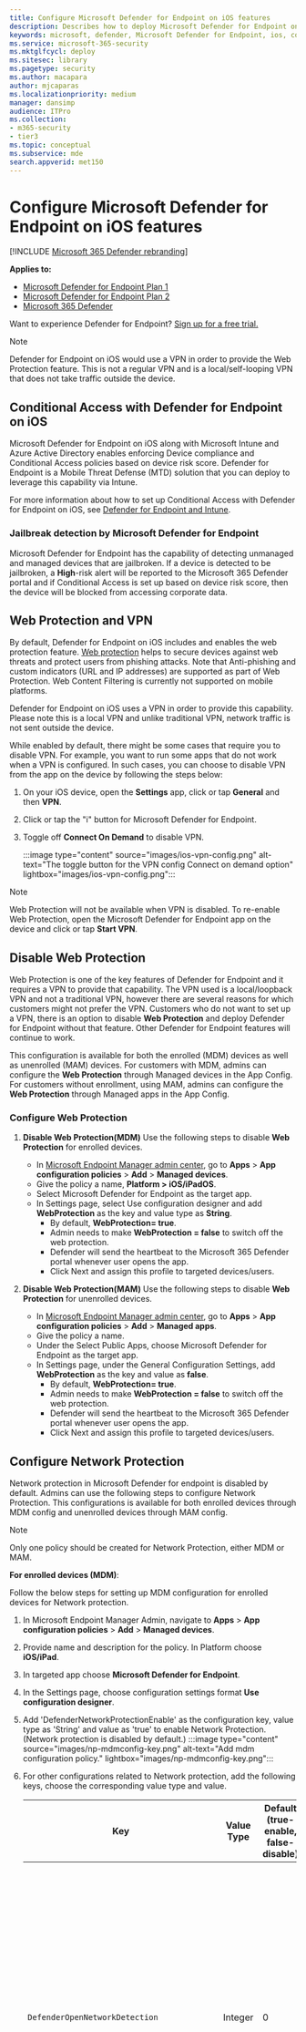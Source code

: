 ```yaml
---
title: Configure Microsoft Defender for Endpoint on iOS features
description: Describes how to deploy Microsoft Defender for Endpoint on iOS features.
keywords: microsoft, defender, Microsoft Defender for Endpoint, ios, configure, features, ios
ms.service: microsoft-365-security
ms.mktglfcycl: deploy
ms.sitesec: library
ms.pagetype: security
ms.author: macapara
author: mjcaparas
ms.localizationpriority: medium
manager: dansimp
audience: ITPro
ms.collection: 
- m365-security
- tier3
ms.topic: conceptual
ms.subservice: mde
search.appverid: met150
---
```


# Configure Microsoft Defender for Endpoint on iOS features

[!INCLUDE [Microsoft 365 Defender rebranding](../../includes/microsoft-defender.md)]

**Applies to:**

- [Microsoft Defender for Endpoint Plan 1](https://go.microsoft.com/fwlink/p/?linkid=2154037)
- [Microsoft Defender for Endpoint Plan 2](https://go.microsoft.com/fwlink/p/?linkid=2154037)
- [Microsoft 365 Defender](https://go.microsoft.com/fwlink/?linkid=2118804)

Want to experience Defender for Endpoint? [Sign up for a free trial.](https://signup.microsoft.com/create-account/signup?products=7f379fee-c4f9-4278-b0a1-e4c8c2fcdf7e&ru=https://aka.ms/MDEp2OpenTrial?ocid=docs-wdatp-exposedapis-abovefoldlink)

> [!NOTE]
> Defender for Endpoint on iOS would use a VPN in order to provide the Web Protection feature. This is not a regular VPN and is a local/self-looping VPN that does not take traffic outside the device.

## Conditional Access with Defender for Endpoint on iOS

Microsoft Defender for Endpoint on iOS along with Microsoft Intune and Azure Active Directory enables enforcing Device compliance and Conditional Access policies based on device risk score. Defender for Endpoint is a Mobile Threat Defense (MTD) solution that you can deploy to leverage this capability via Intune.

For more information about how to set up Conditional Access with Defender for Endpoint on iOS, see [Defender for Endpoint and Intune](/mem/intune/protect/advanced-threat-protection).

### Jailbreak detection by Microsoft Defender for Endpoint

Microsoft Defender for Endpoint has the capability of detecting unmanaged and managed devices that are jailbroken. If a device is detected to be jailbroken, a **High**-risk alert will be reported to the Microsoft 365 Defender portal and if Conditional Access is set up based on device risk score, then the device will be blocked from accessing corporate data.

## Web Protection and VPN

By default, Defender for Endpoint on iOS includes and enables the web protection feature. [Web protection](web-protection-overview.md) helps to secure devices against web threats and protect users from phishing attacks. Note that Anti-phishing and custom indicators (URL and IP addresses) are supported as part of Web Protection. Web Content Filtering is currently not supported on mobile platforms.

Defender for Endpoint on iOS uses a VPN in order to provide this capability. Please note this is a local VPN and unlike traditional VPN, network traffic is not sent outside the device.

While enabled by default, there might be some cases that require you to disable VPN. For example, you want to run some apps that do not work when a VPN is configured. In such cases, you can choose to disable VPN from the app on the device by following the steps below:

1. On your iOS device, open the **Settings** app, click or tap **General** and then **VPN**.

2. Click or tap the "i" button for Microsoft Defender for Endpoint.

3. Toggle off **Connect On Demand** to disable VPN. 

   :::image type="content" source="images/ios-vpn-config.png" alt-text="The toggle button for the VPN config Connect on demand option" lightbox="images/ios-vpn-config.png":::

> [!NOTE]
> Web Protection will not be available when VPN is disabled. To re-enable Web Protection, open the Microsoft Defender for Endpoint app on the device and click or tap **Start VPN**.

## Disable Web Protection

Web Protection is one of the key features of Defender for Endpoint and it requires a VPN to provide that capability. The VPN used is a local/loopback VPN and not a traditional VPN, however there are several reasons for which customers might not prefer the VPN. Customers who do not want to set up a VPN, there is an option to disable **Web Protection** and deploy Defender for Endpoint without that feature. Other Defender for Endpoint features will continue to work.

This configuration is available for both the enrolled (MDM) devices as well as unenrolled (MAM) devices. For customers with MDM, admins can configure the **Web Protection** through Managed devices in the App Config. For customers without enrollment, using MAM, admins can configure the **Web Protection** through Managed apps in the App Config.

### Configure Web Protection

1. **Disable Web Protection(MDM)** Use the following steps to disable **Web Protection** for enrolled devices.

    - In [Microsoft Endpoint Manager admin center](https://go.microsoft.com/fwlink/?linkid=2109431), go to **Apps** > **App configuration policies** > **Add** > **Managed devices**.
    - Give the policy a name, **Platform > iOS/iPadOS**.
    - Select Microsoft Defender for Endpoint as the target app.
    - In Settings page, select Use configuration designer and add **WebProtection** as the key and value type as **String**.
        - By default, **WebProtection= true**.
        - Admin needs to make **WebProtection = false** to switch off the web protection.
        - Defender will send the heartbeat to the Microsoft 365 Defender portal whenever user opens the app.
        - Click Next and assign this profile to targeted devices/users.

1. **Disable Web Protection(MAM)** Use the following steps to disable **Web Protection** for unenrolled devices.

    - In [Microsoft Endpoint Manager admin center](https://go.microsoft.com/fwlink/?linkid=2109431), go to **Apps** > **App configuration policies** > **Add** > **Managed apps**.
    - Give the policy a name.
    - Under the Select Public Apps, choose Microsoft Defender for Endpoint as the target app.
    - In Settings page, under the General Configuration Settings, add **WebProtection** as the key and value as **false**.
        - By default, **WebProtection= true**.
        - Admin needs to make **WebProtection = false** to switch off the web protection.
        - Defender will send the heartbeat to the Microsoft 365 Defender portal whenever user opens the app.
        - Click Next and assign this profile to targeted devices/users.

## Configure Network Protection

Network protection in Microsoft Defender for endpoint is disabled by default. Admins can use the following steps to configure Network Protection. This configurations is available for both enrolled devices through MDM config and unenrolled devices through MAM config.

>[!NOTE]
>Only one policy should be created for Network Protection, either MDM or MAM.

**For enrolled devices (MDM)**:

Follow the below steps for setting up MDM configuration for enrolled devices for Network protection.

1. In Microsoft Endpoint Manager Admin, navigate to **Apps** > **App configuration policies** > **Add** > **Managed devices**.
1. Provide name and description for the policy. In Platform choose **iOS/iPad**.
1. In targeted app choose **Microsoft Defender for Endpoint**.
1. In the Settings page, choose configuration settings format **Use configuration designer**.
1. Add 'DefenderNetworkProtectionEnable' as the configuration key, value type as 'String' and value as 'true' to enable Network Protection. (Network protection is disabled by default.)
       :::image type="content" source="images/np-mdmconfig-key.png" alt-text="Add mdm configuration policy." lightbox="images/np-mdmconfig-key.png":::
1. For other configurations related to Network protection, add the following keys, choose the corresponding value type and value.

    | Key | Value Type | Default (true-enable, false-disable) | Description |
    | --- | --- | --- | --- |
    | `DefenderOpenNetworkDetection` | Integer | 0 | 1 - audit, 0 - disable, 2 - enable; This setting is managed by IT Admin to enable, audit or disable open network detection. In audit mode, alerts will be send only to the ATP portal with no user side experience. For user experience, set the config in enabled mode.|
    | `DefenderEndUserTrustFlowEnable` | String | false | true - enable, false - disable; This setting is used by IT admins to enable or disable the end user in-app experience to trust and untrust the unsecure and suspicious networks. |
    | `DefenderNetworkProtectionAutoRemediation` | String | true | true - enable, false - disable; This setting is used by the IT admin to enable or disable the remediation alerts that are sent when a user performs remediation activities like switching to safer WIFI access points or deleting suspicious certificates detected by Defender. |
    | `DefenderNetworkProtectionPrivacy` | String | true | true - enable, false - disable; This setting is managed by IT admin to enable or disable privacy in network protection. |

1. In the Assignments section, admin can choose groups of users to include and exclude from the policy.
1. Review and create the configuration policy.

**For unenrolled devices (MAM)**:

Follow the below steps for setting up MAM config for unenrolled devices for Network protection (Authenticator device registration is required for MAM configuration) in iOS devices. Network Protection initialization will require the end user to open the app once.

1. In the Microsoft Endpoint Manager admin center, navigate to **Apps** > **App configuration policies** > **Add** > **Managed apps** > **Create a new App configuration policy**.

   :::image type="content" source="images/addiosconfig.png" alt-text="Add configuration policy." lightbox="images/addiosconfig.png":::

2. Provide a name and description to uniquely identify the policy. Then select **Select Public apps**, and choose **Microsoft Defender for Platform iOS/iPadOS**.
   :::image type="content" source="images/nameiosconfig.png" alt-text="Name the configuration." lightbox="images/nameiosconfig.png":::

3. On the Settings page, add **DefenderNetworkProtectionEnable** as the key and the value as `true` to enable network protection. (Network protection is disabled by default.)

   :::image type="content" source="images/addiosconfigvalue.png" alt-text="Add configuration value." lightbox="images/addiosconfigvalue.png":::

4. For other configurations related to network protection, add the following keys and appropriate corresponding value.

    |Key| Default (true - enable, false - disable)|Description|
    |---|---|---|
    |`DefenderOpenNetworkDetection`|0|1 - enable, 0 - disable, 2 - Enable; This setting is managed by IT Admin to enable, audit or disable open network detection. In audit mode, alerts will be send only to the ATP portal with no user side experience. For user experience, set the config in enabled mode.|
    |`DefenderEndUserTrustFlowEnable`| false | true - enable, false - disable; This setting is used by IT admins to enable or disable the end user in-app experience to trust and untrust the unsecure and suspicious networks.|
    |`DefenderNetworkProtectionAutoRemediation`| true |true - enable, false - disable; This setting is used by the IT admin to enable or disable the remediation alerts that are sent when a user performs remediation activities like switching to safer WIFI access points or deleting suspicious certificates detected by Defender.|
    |`DefenderNetworkProtectionPrivacy`| true |true - enable, false - disable; This setting is managed by IT admin to enable or disable privacy in network protection.|
  
5. In the **Assignments** section, an admin can choose groups of users to include and exclude from the policy.

   :::image type="content" source="images/assigniosconfig.png" alt-text="Assign configuration." lightbox="images/assigniosconfig.png":::

6. Review and create the configuration policy.

## Co-existence of multiple VPN profiles

Apple iOS does not support multiple device-wide VPNs to be active simultaneously. While multiple VPN profiles can exist on the device, only one VPN can be active at a time.

## Configure Microsoft Defender for Endpoint risk signal in app protection policy (MAM)

Microsoft Defender for Endpoint can be configured to send threat signals to be used in App Protection Policies (APP, also known as MAM) on iOS/iPadOS. With this capability, you can use Microsoft Defender for Endpoint to protect access to corporate data from unenrolled devices as well.

The steps to set up app protection policies with Microsoft Defender for Endpoint are below:

1. Set up the connection from your Microsoft Endpoint Manager tenant to Microsoft Defender for Endpoint. In the [Microsoft Endpoint manager admin center](https://go.microsoft.com/fwlink/?linkid=2109431), go to **Tenant Administration** \> **Connectors and tokens** \> **Microsoft Defender for Endpoint** (under Cross platform) or **Endpoint Security** \> **Microsoft Defender for Endpoint** (under Setup) and turn on the toggles under **App Protection Policy Settings for iOS**.

2. Select **Save**. You should see **Connection status** is now set to **Enabled**.

3. Create app protection policy. After your Microsoft Defender for Endpoint connector setup is complete, navigate to **Apps** \> **App protection policies** (under Policy) to create a new policy or update an existing one.

4. Select the platform, **Apps, Data protection, Access requirements** settings that your organization requires for your policy.

5. Under **Conditional launch** \> **Device conditions**, you will find the setting **Max allowed device threat level**. This will need to be configured to either Low, Medium, High, or Secured. The actions available to you will be **Block access** or **Wipe data**. You may see an informational dialog to make sure you have your connector set up prior to this setting take effect. If your connector is already set up, you may ignore this dialog.

6. Finish with assignments and save your policy.

For more details on MAM or app protection policy, see [iOS app protection policy settings](/mem/intune/apps/app-protection-policy-settings-ios).

### Deploying Microsoft Defender for Endpoint for MAM or on unenrolled devices

Microsoft Defender for Endpoint on iOS enables the App Protection Policy scenario and is available in the Apple app store. End-users should install the latest version of the app directly from the Apple app store.

## Privacy Controls

Microsoft Defender for Endpoint on iOS enables Privacy Controls for both the Admins and the End Users. This includes the controls for enrolled (MDM) as well as unenrolled (MAM) devices.

For Customers with MDM, admins can configure the Privacy Controls through Managed devices in the App Config. For Customers without enrollment, using MAM, admins can configure the Privacy Controls through Managed apps in the App Config. End Users will also have the ability to configure the Privacy Settings from the Defender App settings.

### Configure privacy in phish alert report

Customers can now enable privacy control for the phish report sent by Microsoft Defender for Endpoint on iOS. This will ensure that the domain name is not sent as part of the phish alert whenever a phish website is detected and blocked by Microsoft Defender for Endpoint.

1. **Admin Privacy Controls (MDM)** Use the following steps to enable privacy and not collect the domain name as part of the phish alert report for enrolled devices.

    - In the [Microsoft Endpoint Manager admin center](https://go.microsoft.com/fwlink/?linkid=2109431), go to **Apps** > **App configuration policies** > **Add** > **Managed devices**.

    - Give the policy a name, **Platform > iOS/iPadOS**, select the profile type.

    - Select **Microsoft Defender for Endpoint** as the target app.

    - On the Settings page, select **Use configuration designer** and add **DefenderExcludeURLInReport** as the key and value type as **Boolean**.

      - To enable privacy and not collect the domain name, enter the value as `true` and assign this policy to users. By default, this value is set to `false`.

      - For users with key set as `true`, the phish alert will not contain the domain name information whenever a malicious site is detected and blocked by Defender for Endpoint.

    - Select **Next** and assign this profile to targeted devices/users.

1. **Admin Privacy Controls (MAM)** Use the following steps to enable privacy and not collect the domain name as part of the phish alert report for unenrolled devices.

    - In [Microsoft Endpoint Manager admin center](https://go.microsoft.com/fwlink/?linkid=2109431), go to **Apps** > **App configuration policies** > **Add** > **Managed apps**.

    - Give the policy a name.

    - Under **Select Public Apps**, choose **Microsoft Defender for Endpoint** as the target app.

    - On the Settings page, under the **General Configuration Settings**, add **DefenderExcludeURLInReport** as the key and value as `true`.

      - To enable privacy and not collect the domain name, enter the value as `true` and assign this policy to users. By default, this value is set to `false`.

      - For users with key set as `true`, the phish alert will not contain the domain name information whenever a malicious site is detected and blocked by Defender for Endpoint.

    - Select **Next** and assign this profile to targeted devices/users.

1. **End User Privacy Controls** These controls help the end user to configure the information shared to their organization.
    - For Supervised devices, End User controls will not be visible. Admin will decide and controls the settings.
    - However, for Unsupervised devices, the control will be displayed under the **Settings > Privacy**
        - Users will see a toggle for **Unsafe Site Info**.
        - This toggle is only visible if Admin has set **DefenderExcludeURLInReport = true**
        - If enabled by Admin, Users can decide if they want to send the unsafe site info to their Organization or not.
        - By default its set to `true`, the unsafe site information will be sent.
        - If user toggles it to `false`, the unsafe site details will not be sent.

Turning the above privacy controls on or off will not impact the device compliance check or conditional access.

> [!NOTE]
> On Supervised devices with the configuration profile, Microsoft Defender for Endpoint can access the entire URL and if it is found to be phishing, it will be blocked.
> On an Unsupervised device, Microsoft Defender for Endpoint has access to only the domain name, and if the domain is not a phishing URL, it won't be blocked.

## Optional Permissions

Microsoft Defender for Endpoint on iOS enables **Optional Permissions** in the onboarding flow. Currently the permissions required by Defender for Endpoint are mandatory in the onboarding flow. With this feature, admins can deploy Defender for Endpoint on BYOD devices without enforcing the mandatory **VPN Permission** during onboarding. End users can onboard the app without the mandatory permissions and can later review these permissions. This feature is currently present only for enrolled devices (MDM).

### Configure Optional Permission

1. **Admin flow (MDM)** Use the following steps to enable **Optional VPN** permission for enrolled devices.

    - In the [Microsoft Endpoint Manager admin center](https://go.microsoft.com/fwlink/?linkid=2109431), go to **Apps** > **App configuration policies** > **Add** > **Managed devices**.

    - Give the policy a name, select **Platform > iOS/iPadOS**.

    - Select **Microsoft Defender for Endpoint** as the target app.

    - On the Settings page, select **Use configuration designer** and add **DefenderOptionalVPN** as the key and value type as **Boolean**.

      - To enable optional VPN permission, enter value as `true` and assign this policy to users. By default, this value is set to `false`.
      - For users with key set as `true`, the users will be able to onboard the app without giving the VPN permission.

    - Select **Next** and assign this profile to targeted devices/users.

1. **End User flow** - User will install and open the app to start the onboarding.
    - If an admin has set up optional permissions, then the user can **Skip** VPN permission and complete onboarding.
    - Even if the user has skipped VPN, the device will be able to onboard, and a heartbeat will be sent.
    - If VPN is disabled, web protection will not be active.
    - Later, the user can enable web protection from within the app. This will install the VPN configuration on the device.

> [!NOTE]
> **Optional Permission** is different from **Disable Web Protection**. Optional VPN Permission only helps to skip the permission during onboarding but its available for the end user to later review and enable it. While **Disable Web Protection** allows users to onboard the Defender for Endpoint app without the Web Protection. It cannot be enabled later.

## Configure compliance policy against jailbroken devices

To protect corporate data from being accessed on jailbroken iOS devices, we recommend that you set up the following compliance policy on Intune.

> [!NOTE]
> Jailbreak detection is a capability provided by Microsoft Defender for Endpoint on iOS. However, we recommend that you setup this policy as an additional layer of defense against jailbreak scenarios.

Follow the steps below to create a compliance policy against jailbroken devices.

1. In the [Microsoft Endpoint Manager admin center](https://go.microsoft.com/fwlink/?linkid=2109431), go to **Devices** > **Compliance policies** > **Create Policy**. Select "iOS/iPadOS" as platform and click **Create**.

   :::image type="content" source="images/ios-jb-policy.png" alt-text="The Create Policy tab" lightbox="images/ios-jb-policy.png":::

1. Specify a name of the policy, for example "Compliance Policy for Jailbreak".

1. In the compliance settings page, click to expand **Device Health** section and click **Block** for **Jailbroken devices** field.

   :::image type="content" source="images/ios-jb-settings.png" alt-text="The Compliance settings tab" lightbox="images/ios-jb-settings.png":::

1. In the **Actions for noncompliance** section, select the actions as per your requirements and select **Next**.

   :::image type="content" source="images/ios-jb-actions.png" alt-text="The Actions for noncompliance tab" lightbox="images/ios-jb-actions.png":::

1. In the **Assignments** section, select the user groups that you want to include for this policy and then select **Next**.

1. In the **Review+Create** section, verify that all the information entered is correct and then select **Create**.

## Configure custom indicators

Defender for Endpoint on iOS enables admins to configure custom indicators on iOS devices as well. For more information on how to configure custom indicators, see [Manage indicators](/microsoft-365/security/defender-endpoint/manage-indicators).

> [!NOTE]
> Defender for Endpoint on iOS supports creating custom indicators only for IP addresses and URLs/domains.

## Configure vulnerability assessment of apps

Defender for Endpoint on iOS supports vulnerability assessments of apps only for enrolled (MDM) devices. Admins can use the following steps to configure the vulnerability assessment of apps.

### On a Supervised Device

1. Ensure the device is configured in the [Supervised mode](ios-install.md#complete-deployment-for-supervised-devices).

1. To enable the feature in [Microsoft Endpoint Manager admin center](https://go.microsoft.com/fwlink/?linkid=2109431), go to **Endpoint Security** > **Microsoft Defender for Endpoint** > **Enable App sync for iOS/iPadOS devices**.

     :::image type="content" source="images/tvm-app-sync-toggle.png" alt-text="App sync toggleSup" lightbox="images/tvm-app-sync-toggle.png":::

### On an Unsupervised Device

1. To enable the feature in [Microsoft Endpoint Manager admin center](https://go.microsoft.com/fwlink/?linkid=2109431), go to **Endpoint Security** > **Microsoft Defender for Endpoint** > **Enable App sync for iOS/iPadOS devices**.

   :::image type="content" source="images/tvm-app-sync-toggle.png" alt-text="App sync toggle" lightbox="images/tvm-app-sync-toggle.png":::

1. To get the list of all the apps including un-managed apps, Enable the toggle **Send full application inventory data on personally owned iOS/iPad OS Devices**.

    :::image type="content" source="images/tvm-full-app-data.png" alt-text="Full App Data" lightbox="images/tvm-full-app-data.png":::

1. Use the following steps to configure the privacy setting.
    - Go to **Apps** > **App configuration policies** > **Add** > **Managed devices**.
    - Give the policy a name, **Platform** > **iOS/iPadOS**.
    - Select **Microsoft Defender for Endpoint** as the target app.
    - In Settings page, select Use configuration designer and add **DefenderTVMPrivacyMode** as the key and value type as **String**
        - To disable privacy and collect the list of apps installed, enter value as `False` and assign this policy to users. 
        - By default, this value is set to `True` for unsupervised devices.
        - For users with key set as `False`, Defender for Endpoint will send the list of apps installed on the device for vulnerability assessment.
    - Click **Next** and assign this profile to targeted devices/users.
    - Turning the above privacy controls on or off will not impact the device compliance check or conditional access.

1. Once the config is applied, end-user will need to open the app to **Approve** the privacy setting.
    - Privacy approval screen will come only for unsupervised devices.
    - Only if end-user approves the privacy, the app information will be sent to the Defender for Endpoint console.

        :::image type="content" source="images/tvm-user-privacy.png" alt-text="TVM Privacy" lightbox="images/tvm-user-privacy.png":::

Once the client versions are deployed to target iOS devices, the processing will start. Vulnerabilities found on those devices will start showing up in the Defender Vulnerability Management dashboard. The processing might take few hours (max 24 hours) to complete. Especially for the entire list of apps to show up in the software inventory.

## Configure option to send in-app feedback

Customers now have the option to configure the ability to send feedback data to Microsoft within the Defender for Endpoint app. Feedback data helps Microsoft improve  products and troubleshoot issues.

> [!NOTE]
> For US Government cloud customers, feedback data collection is **disabled** by default.

Use the following steps to configure the option to send feedback data to Microsoft:

1. In the [Microsoft Endpoint Manager admin center](https://go.microsoft.com/fwlink/?linkid=2109431), go to **Apps** > **App configuration policies** > **Add** > **Managed devices**.

1. Give the policy a name, and select **Platform > iOS/iPadOS** as the profile type.

1. Select **Microsoft Defender for Endpoint** as the target app.

1. On the Settings page, select **Use configuration designer** and add **DefenderSendFeedback** as the key and value type as **Boolean**.

   - To remove the ability of end-users to provide feedback, set the value as `false` and assign this policy to users. By default, this value is set to `true`. For US Government customers, the default value is set to 'false'.

   - For users with key set as `true`, there will be an option to send Feedback data to Microsoft within the app (**Menu** > **Help & Feedback** > **Send Feedback to Microsoft**).

1. Select **Next** and assign this profile to targeted devices/users.

## Report unsafe site

Phishing websites impersonate trustworthy websites for the purpose of obtaining your personal or financial information. Visit the [Provide feedback about network protection](https://www.microsoft.com/wdsi/filesubmission/exploitguard/networkprotection) page to report a website that could be a phishing site.

